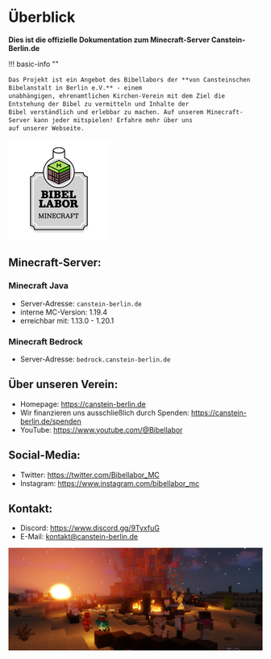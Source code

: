 # Überblick

**Dies ist die offizielle Dokumentation zum Minecraft-Server Canstein-Berlin.de**

!!! basic-info ""

    Das Projekt ist ein Angebot des Bibellabors der **von Cansteinschen Bibelanstalt in Berlin e.V.** - einem 
    unabhängigen, ehrenamtlichen Kirchen-Verein mit dem Ziel die Entstehung der Bibel zu vermitteln und Inhalte der 
    Bibel verständlich und erlebbar zu machen. Auf unserem Minecraft-Server kann jeder mitspielen! Erfahre mehr über uns 
    auf unserer Webseite.

![Projekt-Label: Bibellabor Minecraft](assets/Logo&Schild_Minecraft_200px.png)

## Minecraft-Server:

### Minecraft Java

* Server-Adresse: `canstein-berlin.de`
* interne MC-Version: 1.19.4
* erreichbar mit: 1.13.0 - 1.20.1

### Minecraft Bedrock

* Server-Adresse: `bedrock.canstein-berlin.de`

## Über unseren Verein:

* Homepage: https://canstein-berlin.de
* Wir finanzieren uns ausschließlich durch Spenden: https://canstein-berlin.de/spenden
* YouTube: https://www.youtube.com/@Bibellabor

## Social-Media:

* Twitter: https://twitter.com/Bibellabor_MC
* Instagram: https://www.instagram.com/bibellabor_mc

## Kontakt:

* Discord: https://www.discord.gg/9TyxfuG
* E-Mail: [kontakt@canstein-berlin.de](mailto:kontakt@canstein-berlin.de)

![Ingame-Screenshot: Lagerfeuer](assets/images/israel_campfire.png)